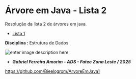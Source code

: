 # Árvore em Java - Lista 2

Resolução da lista 2 de árvores em java.  
- <a href="https://github.com/Bieelogrom/ArvoreEmJava1">Lista 1</a>

**Disciplina :** Estrutura de Dados

![enter image description here](https://bkpsitecpsnew.blob.core.windows.net/uploadsitecps/sites/137/2024/08/logo-fatec_zona_leste.png)

 - ***Gabriel Ferreira Amorim  - ADS - Fatec Zona Leste / 2025***

https://github.com/Bieelogrom/ArvoreEmJava1
